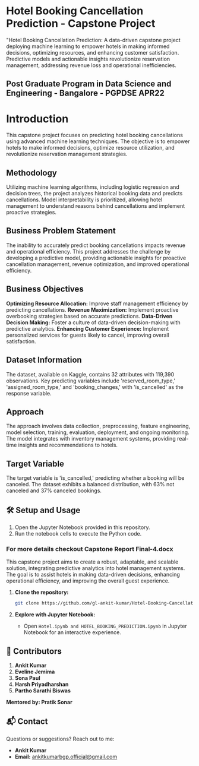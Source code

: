# Hotel Booking Cancellation Prediction - Capstone Project
 "Hotel Booking Cancellation Prediction: A data-driven capstone project deploying machine learning to empower hotels in making informed decisions, optimizing resources, and enhancing customer satisfaction. Predictive models and actionable insights revolutionize reservation management, addressing revenue loss and operational inefficiencies.

## Post Graduate Program in Data Science and Engineering - Bangalore - PGPDSE APR22

# Introduction
This capstone project focuses on predicting hotel booking cancellations using advanced machine learning techniques. The objective is to empower hotels to make informed decisions, optimize resource utilization, and revolutionize reservation management strategies.

## Methodology

Utilizing machine learning algorithms, including logistic regression and decision trees, the project analyzes historical booking data and predicts cancellations. Model interpretability is prioritized, allowing hotel management to understand reasons behind cancellations and implement proactive strategies.

## Business Problem Statement

The inability to accurately predict booking cancellations impacts revenue and operational efficiency. This project addresses the challenge by developing a predictive model, providing actionable insights for proactive cancellation management, revenue optimization, and improved operational efficiency.

## Business Objectives

**Optimizing Resource Allocation:** Improve staff management efficiency by predicting cancellations.
**Revenue Maximization:** Implement proactive overbooking strategies based on accurate predictions.
**Data-Driven Decision Making:** Foster a culture of data-driven decision-making with predictive analytics.
**Enhancing Customer Experience:** Implement personalized services for guests likely to cancel, improving overall satisfaction.

## Dataset Information
The dataset, available on Kaggle, contains 32 attributes with 119,390 observations. Key predicting variables include 'reserved_room_type,' 'assigned_room_type,' and 'booking_changes,' with 'is_cancelled' as the response variable.

## Approach
The approach involves data collection, preprocessing, feature engineering, model selection, training, evaluation, deployment, and ongoing monitoring. The model integrates with inventory management systems, providing real-time insights and recommendations to hotels.

## Target Variable
The target variable is 'is_cancelled,' predicting whether a booking will be canceled. The dataset exhibits a balanced distribution, with 63% not canceled and 37% canceled bookings.

## 🛠️ Setup and Usage

1. Open the Jupyter Notebook provided in this repository.
2. Run the notebook cells to execute the Python code.
   
### For more details checkout Capstone Report Final-4.docx

This capstone project aims to create a robust, adaptable, and scalable solution, integrating predictive analytics into hotel management systems. The goal is to assist hotels in making data-driven decisions, enhancing operational efficiency, and improving the overall guest experience.

1. **Clone the repository:**
    ```bash
    git clone https://github.com/gl-ankit-kumar/Hotel-Booking-Cancellation-Capstone-Project-.git
    ```

2. **Explore with Jupyter Notebook:**
    - Open `Hotel.ipynb and HOTEL_BOOKING_PREDICTION.ipynb` in Jupyter Notebook for an interactive experience.


## 🤝 Contributors
1. **Ankit Kumar**
2. **Eveline Jemima**
3. **Sona Paul**
4. **Harsh Priyadharshan**
5. **Partho Sarathi Biswas**
   
**Mentored by: Pratik Sonar**

## 📬 Contact

Questions or suggestions? Reach out to me:

- **Ankit Kumar**
- **Email:** [ankitkumarbgp.official@gmail.com](mailto:ankitkumarbgp.official@gmail.com)
